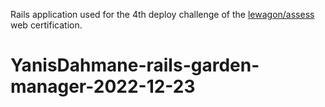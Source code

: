 Rails application used for the 4th deploy challenge of the [lewagon/assess](https://github.com/lewagon/assess) web certification.
# YanisDahmane-rails-garden-manager-2022-12-23
